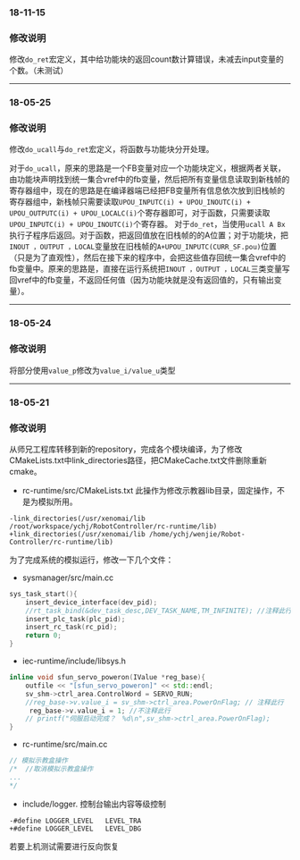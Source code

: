 ### 18-11-15

### **修改说明**
修改`do_ret`宏定义，其中给功能块的返回count数计算错误，未减去input变量的个数。（未测试）

---

### 18-05-25

### **修改说明**
修改`do_ucall`与`do_ret`宏定义，将函数与功能块分开处理。

对于`do_ucall`，原来的思路是一个FB变量对应一个功能块定义，根据两者关联，由功能块声明找到统一集合vref中的fb变量，然后把所有变量信息读取到新栈帧的寄存器组中，现在的思路是在编译器端已经把FB变量所有信息依次放到旧栈帧的寄存器组中，新栈帧只需要读取`UPOU_INPUTC(i) + UPOU_INOUTC(i) + UPOU_OUTPUTC(i) + UPOU_LOCALC(i)`个寄存器即可，对于函数，只需要读取`UPOU_INPUTC(i) + UPOU_INOUTC(i)`个寄存器。
对于`do_ret`，当使用`ucall A Bx`执行子程序后返回。对于函数，把返回值放在旧栈帧的的A位置；对于功能块，把`INOUT ，OUTPUT ，LOCAL`变量放在旧栈帧的`A+UPOU_INPUTC(CURR_SF.pou)`位置（只是为了直观性），然后在接下来的程序中，会把这些值存回统一集合vref中的fb变量中。原来的思路是，直接在运行系统把`INOUT ，OUTPUT ，LOCAL`三类变量写回vref中的fb变量，不返回任何值（因为功能块就是没有返回值的，只有输出变量）。

---
### 18-05-24

### **修改说明**
将部分使用`value_p`修改为`value_i/value_u`类型

---

### 18-05-21

### **修改说明**

从师兄工程库转移到新的repository，完成各个模块编译，为了修改CMakeLists.txt中link_directories路径，把CMakeCache.txt文件删除重新cmake。

- rc-runtime/src/CMakeLists.txt 此操作为修改示教器lib目录，固定操作，不是为模拟所用。

```
-link_directories(/usr/xenomai/lib /root/workspace/ychj/RobotController/rc-runtime/lib)
+link_directories(/usr/xenomai/lib /home/ychj/wenjie/Robot-Controller/rc-runtime/lib)
```

为了完成系统的模拟运行，修改一下几个文件：

- sysmanager/src/main.cc     

```c++
sys_task_start(){
    insert_device_interface(dev_pid);
    //rt_task_bind(&dev_task_desc,DEV_TASK_NAME,TM_INFINITE); //注释此行
    insert_plc_task(plc_pid);
    insert_rc_task(rc_pid);
    return 0;
}
```

- iec-runtime/include/libsys.h
```c++
inline void sfun_servo_poweron(IValue *reg_base){
    outfile << "[sfun_servo_poweron]" << std::endl;
    sv_shm->ctrl_area.ControlWord = SERVO_RUN;
    //reg_base->v.value_i = sv_shm->ctrl_area.PowerOnFlag; // 注释此行
     reg_base->v.value_i = 1; //不注释此行
    // printf("伺服启动完成？　%d\n",sv_shm->ctrl_area.PowerOnFlag);
}
```

- rc-runtime/src/main.cc

```c++
// 模拟示教盒操作
/*	//取消模拟示教盒操作
...
*/
```

- include/logger. 控制台输出内容等级控制
```
-#define LOGGER_LEVEL	LEVEL_TRA
+#define LOGGER_LEVEL	LEVEL_DBG
```

若要上机测试需要进行反向恢复
